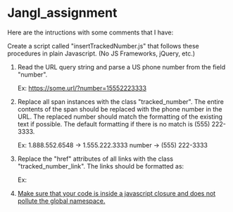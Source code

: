 # Jangl_assignment
Here are the intructions with some comments that I have:

Create a script called "insertTrackedNumber.js" that follows these procedures in 
plain Javascript. (No JS Frameworks, jQuery, etc.)

1. Read the URL query string and parse a US phone number from the field "number".

    Ex: https://some.url/?number=15552223333


2. Replace all span instances with the class "tracked_number". The entire contents
   of the span should be replaced with the phone number in the URL. The replaced
   number should match the formatting of the existing text if possible. The default
   formatting if there is no match is (555) 222-3333.

    Ex: 1.888.552.6548 -> 1.555.222.3333
        number         -> (555) 222-3333


3. Replace the "href" attributes of all links with the class "tracked_number_link".
   The links should be formatted as:

    Ex: <a href="tel:1-555-222-3333">


4. Make sure that your code is inside a javascript closure and does not pollute the
   global namespace.
